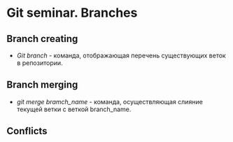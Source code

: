 # Git seminar. Branches

## Branch creating

* *Git branch* - команда, отображающая перечень существующих веток в репозитории.

## Branch merging

* *git merge bramch_name* - команда, осуществляющая слияние текущей ветки с веткой branch_name.

## Conflicts